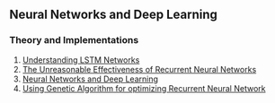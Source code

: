 ## Neural Networks and Deep Learning

### Theory and Implementations
1. [Understanding LSTM Networks](https://colah.github.io/posts/2015-08-Understanding-LSTMs/)
2. [The Unreasonable Effectiveness of Recurrent Neural Networks](http://karpathy.github.io/2015/05/21/rnn-effectiveness/)
3. [Neural Networks and Deep Learning](http://neuralnetworksanddeeplearning.com/)
4. [Using Genetic Algorithm for optimizing Recurrent Neural Network](http://aqibsaeed.github.io/2017-08-11-genetic-algorithm-for-optimizing-rnn/)


